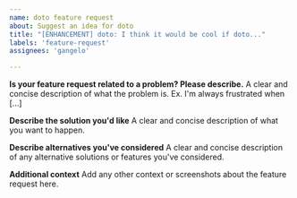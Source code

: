 ```yaml
---
name: doto feature request
about: Suggest an idea for doto
title: "[ENHANCEMENT] doto: I think it would be cool if doto..."
labels: 'feature-request'
assignees: 'gangelo'

---
```


**Is your feature request related to a problem? Please describe.**
A clear and concise description of what the problem is. Ex. I'm always frustrated when [...]

**Describe the solution you'd like**
A clear and concise description of what you want to happen.

**Describe alternatives you've considered**
A clear and concise description of any alternative solutions or features you've considered.

**Additional context**
Add any other context or screenshots about the feature request here.
